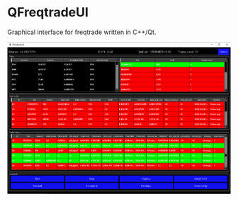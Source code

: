 # QFreqtradeUI
Graphical interface for freqtrade written in C++/Qt.

![Screenshot](https://github.com/orkblutt/QFreqtradeUI/blob/master/freqtradeUI.png)
